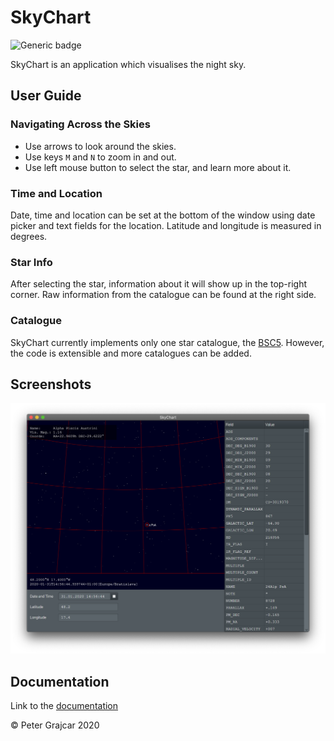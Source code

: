 # SkyChart

![Generic badge](https://img.shields.io/badge/VERSION-0.9.0-<COLOR>.svg)

SkyChart is an application which visualises the night sky.

## User Guide

### Navigating Across the Skies

- Use arrows to look around the skies. 
- Use keys `M` and `N` to zoom in and out.
- Use left mouse button to select the star, and learn more about it. 

### Time and Location

Date, time and location can be set at the bottom of the window using date picker and text fields for the location.
Latitude and longitude is measured in degrees.

### Star Info

After selecting the star, information about it will show up in the top-right corner.
Raw information from the catalogue can be found at the right side.

### Catalogue

SkyChart currently implements only one star catalogue, the [BSC5](http://tdc-www.harvard.edu/catalogs/bsc5.html). 
However, the code is extensible and more catalogues can be added.

## Screenshots

![SkyChart Screenshot](./screenshots/screenshot-01.png)

## Documentation

Link to the [documentation](http://www.ms.mff.cuni.cz/~grajcarp/skychart/apidocs/)

&copy; Peter Grajcar 2020